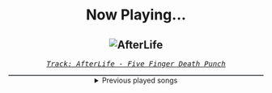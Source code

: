 <div align="center"> 
<h1>Now Playing...</h1>

![AfterLife](https://i.scdn.co/image/ab67616d00001e022876e0647769b340d08d9b99)
--
_<samp><a href="https://open.spotify.com/track/40gGeC397vLmz4eETZDSrG">Track: AfterLife - Five Finger Death Punch</a></samp>_

<div style="border: 1px #4B5054 solid"></div>
<details>
  <summary>
    Previous played songs
  </summary>
  <table>
    <thead>
      <tr>
        <th>
          Artist
        </th>
        <th>
          Song
        </th>
        <th>
          Link
        </th>
      </tr>
    </thead>
    <tbody>
      <tr><td>Five Finger Death Punch</td><td>AfterLife</td><td><a href="https://open.spotify.com/track/40gGeC397vLmz4eETZDSrG">https://open.spotify.com/track/40gGeC397vLmz4eETZDSrG</a></td></tr><tr><td>Sabaton</td><td>Ghost Division</td><td><a href="https://open.spotify.com/track/1MoEyYsa9Y0FvApwLskO1l">https://open.spotify.com/track/1MoEyYsa9Y0FvApwLskO1l</a></td></tr><tr><td>Sabaton</td><td>Soldier of Heaven</td><td><a href="https://open.spotify.com/track/2c03eSv5IkwbDty49pKg1L">https://open.spotify.com/track/2c03eSv5IkwbDty49pKg1L</a></td></tr><tr><td>Amaranthe</td><td>Fearless</td><td><a href="https://open.spotify.com/track/3nOOZwg5oYZQI86kPeEYrS">https://open.spotify.com/track/3nOOZwg5oYZQI86kPeEYrS</a></td></tr><tr><td>The Funeral Portrait</td><td>Holy Water (feat. Ivan Moody of Five Finger Death Punch)</td><td><a href="https://open.spotify.com/track/0cFJWQ1cFH1e6BdtBHiHPl">https://open.spotify.com/track/0cFJWQ1cFH1e6BdtBHiHPl</a></td></tr><tr><td>Equilibrium</td><td>Tornado</td><td><a href="https://open.spotify.com/track/2eMmLcLPqArGz5c63MUwvu">https://open.spotify.com/track/2eMmLcLPqArGz5c63MUwvu</a></td></tr><tr><td>Device</td><td>Out of Line (feat. Serj Tankian & Terry "Geezer" Butler)</td><td><a href="https://open.spotify.com/track/78yu97GbU9MoEx5c9RiB5p">https://open.spotify.com/track/78yu97GbU9MoEx5c9RiB5p</a></td></tr><tr><td>Any Given Sin</td><td>Insidious</td><td><a href="https://open.spotify.com/track/3QwPQeAit6GIGzwohisWir">https://open.spotify.com/track/3QwPQeAit6GIGzwohisWir</a></td></tr><tr><td>Sabaton</td><td>Shiroyama</td><td><a href="https://open.spotify.com/track/2aL4Dr516WsEswstjfnyYr">https://open.spotify.com/track/2aL4Dr516WsEswstjfnyYr</a></td></tr><tr><td>Pentakill</td><td>Conqueror</td><td><a href="https://open.spotify.com/track/4EUVF9U6yBUOz97cIyFhar">https://open.spotify.com/track/4EUVF9U6yBUOz97cIyFhar</a></td></tr><tr><td>Pentakill</td><td>Last Whisper</td><td><a href="https://open.spotify.com/track/5CqRnqaQI4cg4KStMa7XQO">https://open.spotify.com/track/5CqRnqaQI4cg4KStMa7XQO</a></td></tr><tr><td>Xdinary Heroes</td><td>Save me</td><td><a href="https://open.spotify.com/track/4dOI72pxbQasCkplV5nu15">https://open.spotify.com/track/4dOI72pxbQasCkplV5nu15</a></td></tr><tr><td>Sleep Token</td><td>Emergence</td><td><a href="https://open.spotify.com/track/2OMjHcniFxzijWX7EaBrXE">https://open.spotify.com/track/2OMjHcniFxzijWX7EaBrXE</a></td></tr><tr><td>Architects</td><td>Whiplash</td><td><a href="https://open.spotify.com/track/5c3Nd8XUPfsO8MLUM1oa7O">https://open.spotify.com/track/5c3Nd8XUPfsO8MLUM1oa7O</a></td></tr><tr><td>I See Stars</td><td>Anomaly</td><td><a href="https://open.spotify.com/track/1nLWr0rKTLTZNEcgU5WEdD">https://open.spotify.com/track/1nLWr0rKTLTZNEcgU5WEdD</a></td></tr><tr><td>SLAVES</td><td>True Colors</td><td><a href="https://open.spotify.com/track/0KsAoydnR06mSbOn8d3geR">https://open.spotify.com/track/0KsAoydnR06mSbOn8d3geR</a></td></tr><tr><td>Galleons</td><td>Casadastra</td><td><a href="https://open.spotify.com/track/0hCDlmjLNv44okwv2CnNLr">https://open.spotify.com/track/0hCDlmjLNv44okwv2CnNLr</a></td></tr><tr><td>Memphis May Fire</td><td>The Other Side</td><td><a href="https://open.spotify.com/track/0u8wRzaAaJkqpqrTYNn3bZ">https://open.spotify.com/track/0u8wRzaAaJkqpqrTYNn3bZ</a></td></tr><tr><td>Dayseeker</td><td>Pale Moonlight</td><td><a href="https://open.spotify.com/track/1IQA1li1Io3D5WY6RNekD6">https://open.spotify.com/track/1IQA1li1Io3D5WY6RNekD6</a></td></tr><tr><td>Sleep Token</td><td>Damocles</td><td><a href="https://open.spotify.com/track/1ulH5PIntNj0ro2K69W4Fx">https://open.spotify.com/track/1ulH5PIntNj0ro2K69W4Fx</a></td></tr>
    </tbody>
  </table>
</details>

</div>
